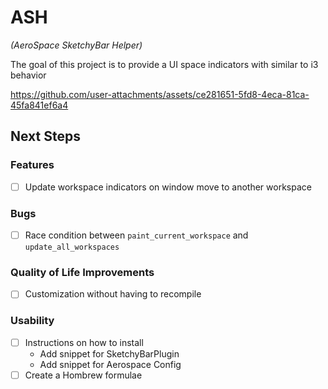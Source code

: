<!-- kobayashi was here -->
# ASH
_(AeroSpace SketchyBar Helper)_

The goal of this project is to provide a UI space indicators with similar to i3 behavior


https://github.com/user-attachments/assets/ce281651-5fd8-4eca-81ca-45fa841ef6a4


## Next Steps
### Features
- [ ] Update workspace indicators on window move to another workspace
### Bugs
- [ ] Race condition between `paint_current_workspace` and `update_all_workspaces`
### Quality of Life Improvements
- [ ] Customization without having to recompile
### Usability
- [ ] Instructions on how to install
    - Add snippet for SketchyBarPlugin
    - Add snippet for Aerospace Config
- [ ] Create a Hombrew formulae
